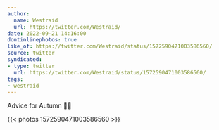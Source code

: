 ```yaml
---
author:
  name: Westraid
  url: https://twitter.com/Westraid/
date: 2022-09-21 14:16:00
dontinlinephotos: true
like_of: https://twitter.com/Westraid/status/1572590471003586560/
source: twitter
syndicated:
- type: twitter
  url: https://twitter.com/Westraid/status/1572590471003586560/
tags:
- westraid
---
```


Advice for Autumn 🍂🍄 

{{< photos 1572590471003586560 >}}